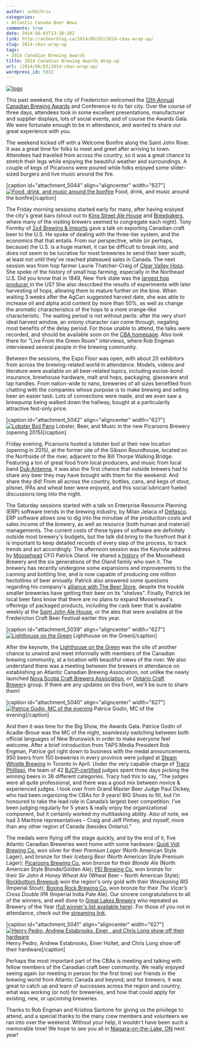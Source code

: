 ```yaml
---
author: acbbchris
categories:
- Atlantic Canada Beer News
comments: true
date: 2014-06-03T13:30:28Z
link: http://acbeerblog.ca/2014/06/03/2014-cbas-wrap-up/
slug: 2014-cbas-wrap-up
tags:
- 2014 Canadian Brewing Awards
title: 2014 Canadian Brewing Awards Wrap-up
url: /2014/06/03/2014-cbas-wrap-up/
wordpress_id: 5032
---
```


[![logo](http://acbeerblog.ca/wp-content/uploads/2014/06/logo.jpeg?w=627)](http://acbeerblog.ca/wp-content/uploads/2014/06/logo.jpeg)

This past weekend, the city of Fredericton welcomed the [12th Annual Canadian Brewing Awards](http://www.canadianbrewingawards.com/) and Conference to its fair city. Over the course of three days, attendees took in some excellent presentations, manufacturer and supplier displays, lots of social events, and of course the Awards Gala. We were fortunate enough to be in attendance, and wanted to share our great experience with you.

The weekend kicked off with a Welcome Bonfire along the Saint John River. It was a great time for folks to meet and greet after arriving to town. Attendees had traveled from across the country, so it was a great chance to stretch their legs while enjoying the beautiful weather and surroundings. A couple of kegs of Picaroons were poured while folks enjoyed some slider-sized burgers and live music around the fire.

[caption id="attachment_5044" align="aligncenter" width="627"][![Food, drink, and music around the bonfire](http://acbeerblog.ca/wp-content/uploads/2014/06/bonfire.jpg?w=627)](http://acbeerblog.ca/wp-content/uploads/2014/06/bonfire.jpg) Food, drink, and music around the bonfire[/caption]

The Friday morning sessions started early for many, after having enjoyed the city's great bars (shout out to [King Street Ale House](http://thekingstreetalehouse.ca/) and [Brewbakers](http://www.brewbakers.ca/index.php?pg=home), where many of the visiting brewers seemed to congregate each night). Tony Formby of [2x4 Brewing & Imports](http://www.2x4brewing.com/) gave a talk on exporting Canadian craft beer to the U.S. He spoke of dealing with the three-tier system, and the economics that that entails. From our perspective, while (or perhaps, because) the U.S. is a huge market, it can be difficult to break into, and does not seem to be lucrative for most breweries to send their beer south, at least not until they've reached plateaued sales in Canada. The next session was from hop farmer Laurie Thatcher-Craig of [Clear Valley Hops](http://www.clearvalleyhops.com/). She spoke of the history of small hop farming, especially in the Northeast U.S. Did you know that in 1849, New York state was the [largest hop producer ](http://www.upstatechunk.com/beer/hops/nyhistory.htm)in the US? She also described the results of experiments with later harvesting of hops, allowing them to mature further on the bine. When waiting 3 weeks after the AgCan suggested harvest date, she was able to increase oil and alpha acid content by more than 50%, as well as change the aromatic characteristics of the hops to a more orange-like characteristic. The waiting period is not without perils: after the very short ideal harvest window, an oniony character can come through, negating most benefits of the delay period. For those unable to attend, the talks were recorded, and should be available soon on the [CBA homepage](http://www.canadianbrewingawards.com/). Also look there for "Live From the Green Room" interviews, where Rob Engman interviewed several people in the brewing community.

Between the sessions, the Expo Floor was open, with about 20 exhibitors from across the brewing-related world in attendance. Models, videos and literature were available on all beer-related topics, including excise-bond insurance, brewhouse hardware, malt and hops, packaging, glassware and tap handles. From nation-wide to nano, breweries of all sizes benefited from chatting with the companies whose purpose is to make brewing and selling beer an easier task. Lots of connections were made, and we even saw a brewpump being walked down the hallway, bought at a particularily attractive fest-only price.

[caption id="attachment_5042" align="aligncenter" width="627"][![Lobster Boil Pano](http://acbeerblog.ca/wp-content/uploads/2014/06/lobster-boil-pano.jpg?w=627)](http://acbeerblog.ca/wp-content/uploads/2014/06/lobster-boil-pano.jpg) Lobster, Beer, and Music in the new Picaroons Brewery (opening 2015)[/caption]

Friday evening, Picaroons hosted a lobster boil at their new location (opening in 2015), at the former site of the Gibson Roundhouse, located on the Northside of the river, adjacent to the Bill Thorpe Walking Bridge. Featuring a ton of great food from local producers, and music from local band [Dub Antenna](https://www.facebook.com/groups/125561217504920/), it was also the first chance that outside brewers had to share any beer they may have brought with them for the weekend. And share they did! From all across the country, bottles, cans, and kegs of stout, pilsner, IPAs and wheat beer were enjoyed, and this social lubricant fueled discussions long into the night.

The Saturday sessions started with a talk on Enterprise Resource Planning (ERP) software trends in the brewing industry, by Milan Jelaca of [Deltasco](http://www.deltasco.com/industries/microbreweries.html). ERP software allows one to dig into the minutiae of the production costs and sales income of the brewery, as well as resource (both human and material) managements. The current costs of these types of software are definitely outside most brewery's budgets, but the talk did bring to the forefront that it is important to keep detailed records of every step of the process, to track trends and act accordingly. The afternoon session was the Keynote address by [Moosehead](http://moosehead.ca/home/) CFO Patrick Oland. He shared a[ history](http://moosehead.ca/timeline/) of the Moosehead Brewery and the six generations of the Oland family who own it. The brewery has recently undergone some expansions and improvements to the canning and bottling line, and is now capable of producing one million hectolitres of beer annually. Patrick also answered some questions regarding his company's [alliance with The Beer Store](http://www.torontosun.com/2014/04/18/why-moosehead-supports-the-beer-store), despite the trouble smaller breweries have getting their beer on its "shelves". Finally, Patrick let local beer fans know that there are no plans to expand Moosehead's offerings of packaged products, including the cask beer that is available weekly at the [Saint John Ale House](http://www.saintjohnalehouse.com/), or the ales that were available at the Fredericton Craft Beer Festival earlier this year.

[caption id="attachment_5039" align="aligncenter" width="627"][![Lighthouse on the Green](http://acbeerblog.ca/wp-content/uploads/2014/06/20140602-024.jpg?w=627)](http://acbeerblog.ca/wp-content/uploads/2014/06/20140602-024.jpg) Lighthouse on the Green[/caption]

After the keynote, the [Lighthouse on the Green](http://www.tourismfredericton.ca/en/thingstodo/LighthouseOnTheGreen.asp) was the site of another chance to unwind and meet informally with members of the Canadian brewing community, at a location with beautiful views of the river. We also understand there was a meeting between the brewers in attendance on establishing an Atlantic Canadian Brewing Association, not unlike the newly launched [Nova Scotia Craft Brewers Association](http://nscraftbeer.ca/), or [Ontario Craft Brewer](http://www.ontariocraftbrewers.com/)s group. If there are any updates on this front, we'll be sure to share them!

[caption id="attachment_5040" align="aligncenter" width="627"][![Patrice Godin, MC of the evening](http://acbeerblog.ca/wp-content/uploads/2014/06/patrice-presenting.jpg?w=627)](http://acbeerblog.ca/wp-content/uploads/2014/06/patrice-presenting.jpg) Patrice Godin, MC of the evening[/caption]

And then it was time for the Big Show, the Awards Gala. Patrice Godin of Acadie-Broue was the MC of the night, seamlessly switching between both official languages of New Brunswick in order to make everyone feel welcome. After a brief introduction from TAPS Media President Rob Engman, Patrice got right down to business with the medal announcements. 950 beers from 150 breweries in every province were judged at [Steam Whistle Brewing](http://www.steamwhistle.ca/mobile/choice.php) in Toronto in April. Under the very capable charge of [Tracy Phillippi](http://www.experiencecraftbeer.com/), the team of 42 [BJCP-certified](http://www.bjcp.org/index.php) judges spent three days picking the winning beers in 38 different categories. Tracy had this to say, "The judges were all quite professional, and there was a good mix between novice & experienced judges. I took over from Grand Master Beer Judge Paul Dickey, who had been organizing the CBAs for 9 years! BIG Shoes to fill, but I’m honoured to take the lead role in Canada’s largest beer competition. I’ve been judging regularly for 5 years & really enjoy the organizational component, but it certainly worked my multitasking ability. Also of note, we had 3 Maritime representatives – Craig and Jeff Pinhey, and myself, more than any other region of Canada (besides Ontario)."

The medals were flying off the stage quickly, and by the end of it, five Atlantic Canadian Breweries went home with some hardware: [Quidi Vidi Brewing Co.](http://www.quidividibrewery.ca/) won silver for their _Premium Lager_ (North American Style Lager), and bronze for their _Iceberg Beer_ (North American Style Premium Lager); [Picaroons Brewing Co.](http://www.picaroons.ca/) won bronze for their _Blonde Ale_ (North American Style Blonde/Golden Ale); [PEI Brewing Co.](http://peibrewingcompany.com/) won bronze for their _Sir John A Honey Wheat Ale_ (Wheat Beer – North American Style); [Rockbottom Brewpub](http://rockbottombrewpub.ca/) won the region's only gold with their _Wreckoning RIS_ (Imperial Stout); [Boxing Rock Brewing Co.](http://www.boxingrock.ca/) won bronze for their _The Vicar’s Cross Double IPA_ (Imperial India Pale Ale). Our sincere congratulations to all of the winners, and well done to [Great Lakes Brewery](http://www.greatlakesbeer.com/) who repeated as Brewery of the Year ([full winner's list available here](http://www.canadianbrewingawards.com/winners/years/2014/)). For those of you not in attendance, check out the [streaming link](http://new.livestream.com/accounts/2211032/events/3023634).

[caption id="attachment_5041" align="aligncenter" width="627"][![Henry Pedro, Andrew Estabrooks, Einer , and Chris Long show off their hardware](http://acbeerblog.ca/wp-content/uploads/2014/06/atlcan-winners.jpg?w=627)](http://acbeerblog.ca/wp-content/uploads/2014/06/atlcan-winners.jpg) Henry Pedro, Andrew Estabrooks, Einer Holtet, and Chris Long show off their hardware[/caption]

Perhaps the most important part of the CBAs is meeting and talking with fellow members of the Canadian craft beer community. We really enjoyed seeing again (or meeting in person for the first time) our friends in the brewing world from Atlantic Canada and beyond; and for brewers, it was great to catch up and learn of successes across the region and country, what was working (or not) for breweries, and how that could apply for existing, new, or upcoming breweries.

Thanks to Rob Engman and Kristina Santone for giving us the privilege to attend, and a special thanks to the many crew members and volunteers we ran into over the weekend. Without your help, it wouldn't have been such a memorable time! We hope to see you all in [Niagara-on-the-Lake, ON](http://www.notl.org/) next year!
